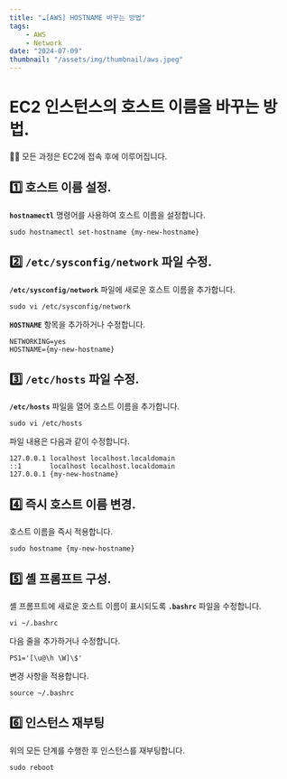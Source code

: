 ```yaml
---
title: "☁️[AWS] HOSTNAME 바꾸는 방법"
tags:
    - AWS
    - Network
date: "2024-07-09"
thumbnail: "/assets/img/thumbnail/aws.jpeg"
---
```


# EC2 인스턴스의 호스트 이름을 바꾸는 방법.

🙋‍♂️ 모든 과정은 EC2에 접속 후에 이루어집니다.

## 1️⃣ 호스트 이름 설정.
**`hostnamectl`** 명령어를 사용하여 호스트 이름을 설정합니다.

```shell
sudo hostnamectl set-hostname {my-new-hostname}
```

## 2️⃣ `/etc/sysconfig/network` 파일 수정.
**`/etc/sysconfig/network`** 파일에 새로운 호스트 이름을 추가합니다.

```shell
sudo vi /etc/sysconfig/network
````

**`HOSTNAME`** 항목을 추가하거나 수정합니다.

```
NETWORKING=yes
HOSTNAME={my-new-hostname}
````

## 3️⃣ `/etc/hosts` 파일 수정.
**`/etc/hosts`** 파일을 열어 호스트 이름을 추가합니다.

```shell
sudo vi /etc/hosts
```

파일 내용은 다음과 같이 수정합니다.

```
127.0.0.1 localhost localhost.localdomain
::1       localhost localhost.localdomain
127.0.0.1 {my-new-hostname}
````

## 4️⃣ 즉시 호스트 이름 변경.
호스트 이름을 즉시 적용합니다.

```shell
sudo hostname {my-new-hostname}
```

## 5️⃣ 셸 프롬프트 구성.
셸 프롬프트에 새로운 호스트 이름이 표시되도록 **`.bashrc`** 파일을 수정합니다.

```shell
vi ~/.bashrc
```

다음 줄을 추가하거나 수정합니다.

```shell
PS1='[\u@\h \W]\$'
```

변경 사항을 적용합니다.

```shell
source ~/.bashrc
```

## 6️⃣ 인스턴스 재부팅

위의 모든 단계를 수행한 후 인스턴스를 재부팅합니다.

```shell
sudo reboot
```

